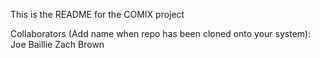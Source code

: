 This is the README for the COMIX project

Collaborators (Add name when repo has been cloned onto your system):
Joe Baillie
Zach Brown